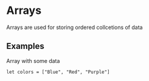# Arrays
Arrays are used for storing ordered collcetions of data

## Examples
Array with some data

```
let colors = ["Blue", "Red", "Purple"]
```
